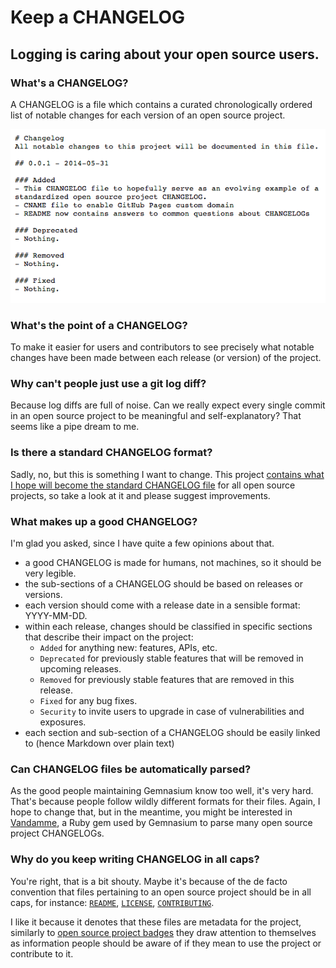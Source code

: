 # Keep a CHANGELOG

## Logging is caring about your open source users.

### What's a CHANGELOG?
A CHANGELOG is a file which contains a curated chronologically ordered list of notable changes for each version of an open source project.

![Changelog Example](assets/images/changelog_example.png)

### What's the point of a CHANGELOG?
To make it easier for users and contributors to see precisely what notable changes have been made between each release (or version) of the project.

### Why can't people just use a git log diff?
Because log diffs are full of noise. Can we really expect every single commit in an open source project to be meaningful and self-explanatory? That seems like a pipe dream to me.

### Is there a standard CHANGELOG format?
Sadly, no, but this is something I want to change. This project [contains what I hope will become the standard CHANGELOG file](CHANGELOG.md) for all open source projects, so take a look at it and please suggest improvements.

### What makes up a good CHANGELOG?
I'm glad you asked, since I have quite a few opinions about that.

- a good CHANGELOG is made for humans, not machines, so it should be very legible.
- the sub-sections of a CHANGELOG should be based on releases or versions.
- each version should come with a release date in a sensible format: YYYY-MM-DD.
- within each release, changes should be classified in specific sections that describe their impact on the project:
  - `Added` for anything new: features, APIs, etc.
  - `Deprecated` for previously stable features that will be removed in upcoming releases.
  - `Removed` for previously stable features that are removed in this release.
  - `Fixed` for any bug fixes.
  - `Security` to invite users to upgrade in case of vulnerabilities and exposures.
- each section and sub-section of a CHANGELOG should be easily linked to (hence Markdown over plain text)

### Can CHANGELOG files be automatically parsed?
As the good people maintaining Gemnasium know too well, it's very hard. That's because people follow wildly different formats for their files. Again, I hope to change that, but in the meantime, you might be interested in [Vandamme](https://github.com/tech-angels/vandamme), a Ruby gem used by Gemnasium to parse many open source project CHANGELOGs.

### Why do you keep writing CHANGELOG in all caps?
You're right, that is a bit shouty. Maybe it's because of the de facto convention that files pertaining to an open source project should be in all caps, for instance: [`README`](README.md), [`LICENSE`](LICENSE), [`CONTRIBUTING`](CONTRIBUTING.md).

I like it because it denotes that these files are metadata for the project, similarly to [open source project badges](http://shields.io/) they draw attention to themselves as information people should be aware of if they mean to use the project or contribute to it.


